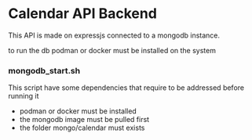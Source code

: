 # Calendar API Backend

This API is made on expressjs connected to a mongodb instance.

to run the db podman or docker must be installed on the system

### mongodb_start.sh

This script have some dependencies that require to be addressed before running it

* podman or docker must be installed
* the mongodb image must be pulled first
* the folder mongo/calendar must exists
